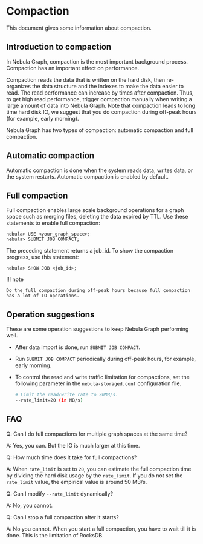 # Compaction

This document gives some information about compaction.

## Introduction to compaction

In Nebula Graph, compaction is the most important background process. Compaction has an important effect on performance.

Compaction reads the data that is written on the hard disk, then re-organizes the data structure and the indexes to make the data easier to read. The read performance can increase by times after compaction. Thus, to get high read performance, trigger compaction manually when writing a large amount of data into Nebula Graph. Note that compaction leads to long time hard disk IO, we suggest that you do compaction during off-peak hours (for example, early morning).

Nebula Graph has two types of compaction: automatic compaction and full compaction.

## Automatic compaction

Automatic compaction is done when the system reads data, writes data, or the system restarts. Automatic compaction is enabled by default. 

<!--
But once triggered during peak hours, it can cause unexpected IO occupancy that has an unwanted effect on the performance. To disable automatic compaction, use this statement:

```ngql
nebula> UPDATE CONFIGS storage:rocksdb_column_family_options = {disable_auto_compactions = true};
```

!!! caution

    The command overwrites all `rocksdb_column_family_options` items. Other items besides `disable_auto_compactions` is overwritten to the default value. You may have to read all the items before the updates.

-->

## Full compaction

Full compaction enables large scale background operations for a graph space such as merging files, deleting the data expired by TTL. Use these statements to enable full compaction:

```ngql
nebula> USE <your_graph_space>;
nebula> SUBMIT JOB COMPACT;
```

The preceding statement returns a job_id. To show the compaction progress, use this statement:

```ngql
nebula> SHOW JOB <job_id>;
```

!!! note

    Do the full compaction during off-peak hours because full compaction has a lot of IO operations.

## Operation suggestions

These are some operation suggestions to keep Nebula Graph performing well.

<!--
- To avoid unwanted IO waste during data writing, set `disable_auto_compactions` to `true` before large amounts of data writing.
-->

- After data import is done, run `SUBMIT JOB COMPACT`.

- Run `SUBMIT JOB COMPACT` periodically during off-peak hours, for example, early morning.

<!--
- Set `disable_auto_compactions` to `false` during day time.
-->

- To control the read and write traffic limitation for compactions, set the following parameter in the `nebula-storaged.conf` configuration file.

    ```bash
    # Limit the read/write rate to 20MB/s.
    --rate_limit=20 (in MB/s)
    ```

## FAQ

Q: Can I do full compactions for multiple graph spaces at the same time?

A: Yes, you can. But the IO is much larger at this time.

Q: How much time does it take for full compactions?

A: When `rate_limit` is set to `20`, you can estimate the full compaction time by dividing the hard disk usage by the `rate_limit`. If you do not set the `rate_limit` value, the empirical value is around 50 MB/s.

Q: Can I modify `--rate_limit` dynamically?

A: No, you cannot.

Q: Can I stop a full compaction after it starts?

A: No you cannot. When you start a full compaction, you have to wait till it is done. This is the limitation of RocksDB.
